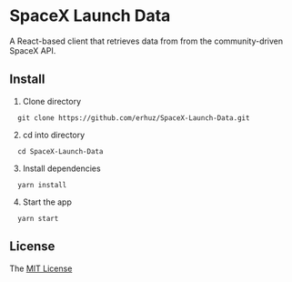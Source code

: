 # SpaceX Launch Data
A React-based client that retrieves data from from the community-driven SpaceX API.


## Install
1. Clone directory
```
  git clone https://github.com/erhuz/SpaceX-Launch-Data.git
```
2. cd into directory
```
  cd SpaceX-Launch-Data
```
3. Install dependencies
```
  yarn install
```
4. Start the app
```
  yarn start
```

## License
The <a href="https://github.com/erhuz/SpaceX-Launch-Data/blob/master/LICENSE">MIT License</a>